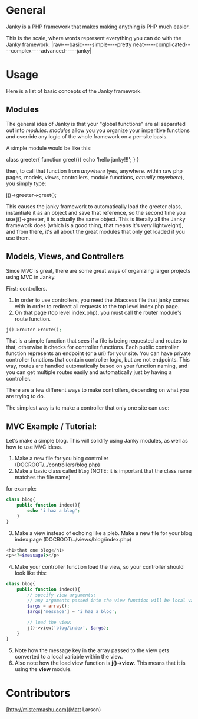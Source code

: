 General
=======

Janky is a PHP framework that makes making anything is PHP much easier.

This is the scale, where words represent everything you can do with the Janky framework:
|raw---basic----simple----pretty neat-----complicated----complex----advanced-----janky|


Usage
=====

Here is a list of basic concepts of the Janky framework.


Modules
-------

The general idea of Janky is that your "global functions" are all separated out into *modules*.
*modules* allow you you organize your imperitive functions and override any logic of the whole framework on a per-site basis.

A simple module would be like this:

  class greeter{
    function greet(){
	  echo 'hello janky!!!';
	}
  }

then, to call that function from *anywhere* (yes, anywhere. within raw php pages, models, views, controllers, module functions, *actually anywhere*), you simply type:

  j()->greeter->greet();

This causes the janky framework to automatically load the greeter class, instantiate it as an object and save that reference, so the second time you use j()->greeter, it is actually the same object.
This is literally all the Janky framework does (which is a good thing, that means it's *very* lightweight), and from there, it's all about the great modules that only get loaded if you use them.


Models, Views, and Controllers
--------------------------

Since MVC is great, there are some great ways of organizing larger projects using MVC in Janky.

First: controllers.
1) In order to use controllers, you need the .htaccess file that janky comes with in order to redirect all requests to the top level index.php page.
2) On that page (top level index.php), you must call the router module's route function.

```php
j()->router->route();
```

That is a simple function that sees if a file is being requested and routes to that, otherwise it checks for controller functions.
Each public controller function represents an endpoint (or a uri) for your site.
You can have private controller functions that contain controller logic, but are not endpoints.
This way, routes are handled automatically based on your function naming, and you can get multiple routes easily and automatically just by having a controller.

There are a few different ways to make controllers, depending on what you are trying to do.

The simplest way is to make a controller that only one site can use:


MVC Example / Tutorial:
-----------

Let's make a simple blog. This will solidify using Janky modules, as well as how to use MVC ideas.

1) Make a new file for you blog controller (DOCROOT/../controllers/blog.php)
2) Make a basic class called `blog` (NOTE: it is important that the class name matches the file name)

for example:

```php
class blog{
	public function index(){
		echo 'i haz a blog';
	}
}
```

3) Make a view instead of echoing like a pleb. Make a new file for your blog index page (DOCROOT/../views/blog/index.php)

```php
<h1>that one blog</h1>
<p><?=$message?></p>
```

4) Make your controller function load the view, so your controller should look like this:

```php
class blog{
	public function index(){
		// specify view arguments:
		// any arguments passed into the view function will be local variables in your view
		$args = array();
		$args['message'] = 'i haz a blog';
		
		// load the view:
		j()->view('blog/index', $args);
	}
}
```

5) Note how the message key in the array passed to the view gets converted to a local variable within the view.
6) Also note how the load view function is **j()->view**.  This means that it is using the **view** module.

Contributors
============

[http://mistermashu.com](Matt Larson)